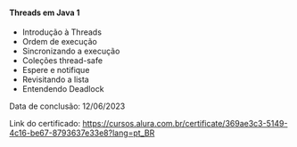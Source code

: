 #### Threads em Java 1
- Introdução à Threads
- Ordem de execução
- Sincronizando a execução
- Coleções thread-safe
- Espere e notifique
- Revisitando a lista
- Entendendo Deadlock

Data de conclusão: 12/06/2023

Link do certificado: https://cursos.alura.com.br/certificate/369ae3c3-5149-4c16-be67-8793637e33e8?lang=pt_BR
